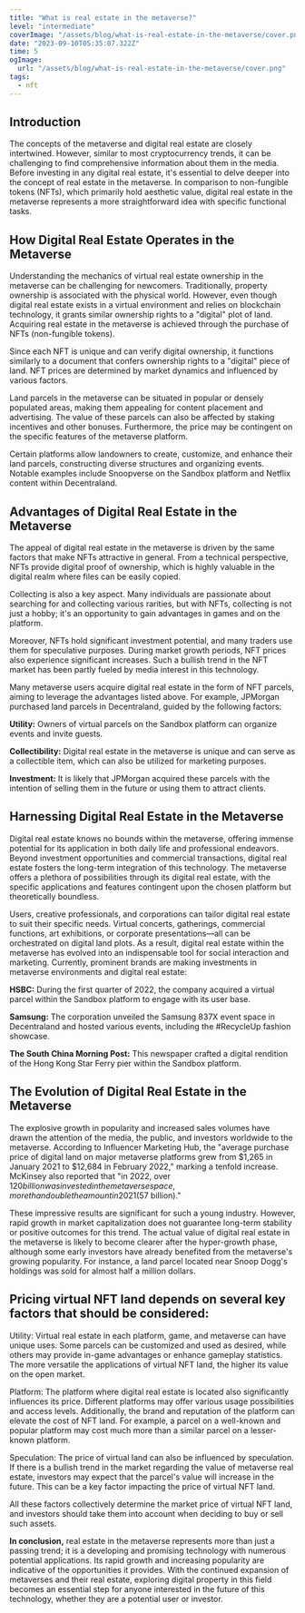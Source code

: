 ```yaml
---
title: "What is real estate in the metaverse?"
level: "intermediate"
coverImage: "/assets/blog/what-is-real-estate-in-the-metaverse/cover.png"
date: "2023-09-10T05:35:07.322Z"
time: 5
ogImage:
  url: "/assets/blog/what-is-real-estate-in-the-metaverse/cover.png"
tags:
  - nft
---
```



## Introduction
The concepts of the metaverse and digital real estate are closely intertwined. However, similar to most cryptocurrency trends, it can be challenging to find comprehensive information about them in the media. Before investing in any digital real estate, it's essential to delve deeper into the concept of real estate in the metaverse. In comparison to non-fungible tokens (NFTs), which primarily hold aesthetic value, digital real estate in the metaverse represents a more straightforward idea with specific functional tasks.

## How Digital Real Estate Operates in the Metaverse
Understanding the mechanics of virtual real estate ownership in the metaverse can be challenging for newcomers. Traditionally, property ownership is associated with the physical world. However, even though digital real estate exists in a virtual environment and relies on blockchain technology, it grants similar ownership rights to a "digital" plot of land. Acquiring real estate in the metaverse is achieved through the purchase of NFTs (non-fungible tokens).

Since each NFT is unique and can verify digital ownership, it functions similarly to a document that confers ownership rights to a "digital" piece of land. NFT prices are determined by market dynamics and influenced by various factors.

Land parcels in the metaverse can be situated in popular or densely populated areas, making them appealing for content placement and advertising. The value of these parcels can also be affected by staking incentives and other bonuses. Furthermore, the price may be contingent on the specific features of the metaverse platform.

Certain platforms allow landowners to create, customize, and enhance their land parcels, constructing diverse structures and organizing events. Notable examples include Snoopverse on the Sandbox platform and Netflix content within Decentraland.

## Advantages of Digital Real Estate in the Metaverse
The appeal of digital real estate in the metaverse is driven by the same factors that make NFTs attractive in general. From a technical perspective, NFTs provide digital proof of ownership, which is highly valuable in the digital realm where files can be easily copied.

Collecting is also a key aspect. Many individuals are passionate about searching for and collecting various rarities, but with NFTs, collecting is not just a hobby; it's an opportunity to gain advantages in games and on the platform.

Moreover, NFTs hold significant investment potential, and many traders use them for speculative purposes. During market growth periods, NFT prices also experience significant increases. Such a bullish trend in the NFT market has been partly fueled by media interest in this technology.

Many metaverse users acquire digital real estate in the form of NFT parcels, aiming to leverage the advantages listed above. For example, JPMorgan purchased land parcels in Decentraland, guided by the following factors:

**Utility:** Owners of virtual parcels on the Sandbox platform can organize events and invite guests.

**Collectibility:** Digital real estate in the metaverse is unique and can serve as a collectible item, which can also be utilized for marketing purposes.

**Investment:** It is likely that JPMorgan acquired these parcels with the intention of selling them in the future or using them to attract clients.

## Harnessing Digital Real Estate in the Metaverse
Digital real estate knows no bounds within the metaverse, offering immense potential for its application in both daily life and professional endeavors. Beyond investment opportunities and commercial transactions, digital real estate fosters the long-term integration of this technology. The metaverse offers a plethora of possibilities through its digital real estate, with the specific applications and features contingent upon the chosen platform but theoretically boundless.

Users, creative professionals, and corporations can tailor digital real estate to suit their specific needs. Virtual concerts, gatherings, commercial functions, art exhibitions, or corporate presentations—all can be orchestrated on digital land plots. As a result, digital real estate within the metaverse has evolved into an indispensable tool for social interaction and marketing. Currently, prominent brands are making investments in metaverse environments and digital real estate:

**HSBC:** During the first quarter of 2022, the company acquired a virtual parcel within the Sandbox platform to engage with its user base.

**Samsung:** The corporation unveiled the Samsung 837X event space in Decentraland and hosted various events, including the #RecycleUp fashion showcase.

**The South China Morning Post:** This newspaper crafted a digital rendition of the Hong Kong Star Ferry pier within the Sandbox platform.

## The Evolution of Digital Real Estate in the Metaverse
The explosive growth in popularity and increased sales volumes have drawn the attention of the media, the public, and investors worldwide to the metaverse. According to Influencer Marketing Hub, the "average purchase price of digital land on major metaverse platforms grew from $1,265 in January 2021 to $12,684 in February 2022," marking a tenfold increase. McKinsey also reported that "in 2022, over $120 billion was invested in the metaverse space, more than double the amount in 2021 ($57 billion)."

These impressive results are significant for such a young industry. However, rapid growth in market capitalization does not guarantee long-term stability or positive outcomes for this trend. The actual value of digital real estate in the metaverse is likely to become clearer after the hyper-growth phase, although some early investors have already benefited from the metaverse's growing popularity. For instance, a land parcel located near Snoop Dogg's holdings was sold for almost half a million dollars.

## Pricing virtual NFT land depends on several key factors that should be considered:

Utility: Virtual real estate in each platform, game, and metaverse can have unique uses. Some parcels can be customized and used as desired, while others may provide in-game advantages or enhance gameplay statistics. The more versatile the applications of virtual NFT land, the higher its value on the open market.

Platform: The platform where digital real estate is located also significantly influences its price. Different platforms may offer various usage possibilities and access levels. Additionally, the brand and reputation of the platform can elevate the cost of NFT land. For example, a parcel on a well-known and popular platform may cost much more than a similar parcel on a lesser-known platform.

Speculation: The price of virtual land can also be influenced by speculation. If there is a bullish trend in the market regarding the value of metaverse real estate, investors may expect that the parcel's value will increase in the future. This can be a key factor impacting the price of virtual NFT land.

All these factors collectively determine the market price of virtual NFT land, and investors should take them into account when deciding to buy or sell such assets.

**In conclusion,** real estate in the metaverse represents more than just a passing trend; it is a developing and promising technology with numerous potential applications. Its rapid growth and increasing popularity are indicative of the opportunities it provides. With the continued expansion of metaverses and their real estate, exploring digital property in this field becomes an essential step for anyone interested in the future of this technology, whether they are a potential user or investor.
